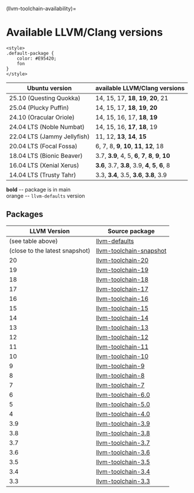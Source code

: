 (llvm-toolchain-availability)=
# Available LLVM/Clang versions

```{raw} html
<style>
.default-package {
    color: #E95420;
    fon
}
</style>
```

| Ubuntu version              | available LLVM/Clang versions |
|-----------------------------|-------------------------------|
| 25.10 (Questing Quokka)     | 14, 15, 17, **18**, **19**, <span class="default-package">**20**</span>, 21 |
| 25.04 (Plucky Puffin)       | 14, 15, 17, **18**, **19**, <span class="default-package">**20**</span> |
| 24.10 (Oracular Oriole)     | 14, 15, 16, 17, **18**, <span class="default-package">**19**</span> |
| 24.04 LTS (Noble Numbat)    | 14, 15, 16, **17**, <span class="default-package">**18**</span>, 19 |
| 22.04 LTS (Jammy Jellyfish) | 11, 12, **13**, <span class="default-package">**14**</span>, **15** |
| 20.04 LTS (Focal Fossa)     | 6, 7, 8, **9**, <span class="default-package">**10**</span>, **11**, **12**, 18 |
| 18.04 LTS (Bionic Beaver)   | 3.7, **3.9**, 4, 5, <span class="default-package">**6**</span>, **7**, **8**, **9**, **10** |
| 16.04 LTS (Xenial Xerus)    | **3.6**, 3.7, <span class="default-package">**3.8**</span>, 3.9, **4**, **5**, **6**, 8 |
| 14.04 LTS (Trusty Tahr)     | 3.3, <span class="default-package">**3.4**</span>, 3.5, **3.6**, **3.8**, 3.9 |

**bold** -- package is in main    
<span class="default-package">orange</span> -- `llvm-defaults` version    

## Packages

| LLVM Version      | Source package                                          | 
|--------------|---------------------------------------------------------|
| (see table above) | [llvm-defaults](https://launchpad.net/ubuntu/+source/llvm-defaults) |
| (close to the latest snapshot) | [llvm-toolchain-snapshot](https://launchpad.net/ubuntu/+source/llvm-toolchain-snapshot) | 
| 20 | [llvm-toolchain-20](https://launchpad.net/ubuntu/+source/llvm-toolchain-20) |
| 19 | [llvm-toolchain-19](https://launchpad.net/ubuntu/+source/llvm-toolchain-19) |
| 18 | [llvm-toolchain-18](https://launchpad.net/ubuntu/+source/llvm-toolchain-18) |
| 17 | [llvm-toolchain-17](https://launchpad.net/ubuntu/+source/llvm-toolchain-17)  |
| 16 | [llvm-toolchain-16](https://launchpad.net/ubuntu/+source/llvm-toolchain-16)  |
| 15 | [llvm-toolchain-15](https://launchpad.net/ubuntu/+source/llvm-toolchain-15)  |
| 14 | [llvm-toolchain-14](https://launchpad.net/ubuntu/+source/llvm-toolchain-14)  |
| 13 | [llvm-toolchain-13](https://launchpad.net/ubuntu/+source/llvm-toolchain-13)  |
| 12 | [llvm-toolchain-12](https://launchpad.net/ubuntu/+source/llvm-toolchain-12)  |
| 11 | [llvm-toolchain-11](https://launchpad.net/ubuntu/+source/llvm-toolchain-11)  |
| 10 | [llvm-toolchain-10](https://launchpad.net/ubuntu/+source/llvm-toolchain-10)  |
| 9 | [llvm-toolchain-9](https://launchpad.net/ubuntu/+source/llvm-toolchain-9)  |
| 8 | [llvm-toolchain-8](https://launchpad.net/ubuntu/+source/llvm-toolchain-8)  |
| 7 | [llvm-toolchain-7](https://launchpad.net/ubuntu/+source/llvm-toolchain-7)  |
| 6 | [llvm-toolchain-6.0](https://launchpad.net/ubuntu/+source/llvm-toolchain-6.0)  |
| 5 | [llvm-toolchain-5.0](https://launchpad.net/ubuntu/+source/llvm-toolchain-5.0)  |
| 4 | [llvm-toolchain-4.0](https://launchpad.net/ubuntu/+source/llvm-toolchain-4.0) |
| 3.9 | [llvm-toolchain-3.9](https://launchpad.net/ubuntu/+source/llvm-toolchain-3.9) |
| 3.8 | [llvm-toolchain-3.8](https://launchpad.net/ubuntu/+source/llvm-toolchain-3.8) |
| 3.7 | [llvm-toolchain-3.7](https://launchpad.net/ubuntu/+source/llvm-toolchain-3.7) |
| 3.6 | [llvm-toolchain-3.6](https://launchpad.net/ubuntu/+source/llvm-toolchain-3.6) |
| 3.5 | [llvm-toolchain-3.5](https://launchpad.net/ubuntu/+source/llvm-toolchain-3.5) |
| 3.4 | [llvm-toolchain-3.4](https://launchpad.net/ubuntu/+source/llvm-toolchain-3.4) |
| 3.3 | [llvm-toolchain-3.3](https://launchpad.net/ubuntu/+source/llvm-toolchain-3.3) |
